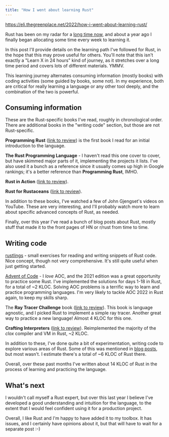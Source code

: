 ```yaml
---
title: "How I went about learning Rust"
---
```


https://eli.thegreenplace.net/2022/how-i-went-about-learning-rust/

Rust has been on my radar for a [long time now](https://eli.thegreenplace.net/2015/another-look-at-my-programming-language-arsenal/), and about a year ago I finally began allocating some time every week to learning it.

In this post I'll provide details on the learning path I've followed for Rust, in the hope that this may prove useful for others. You'll note that this isn't exactly a "Learn X in 24 hours" kind of journey, as it stretches over a long time period and covers lots of different materials. YMMV.

This learning journey alternates consuming information (mostly books) with coding activities (some guided by books, some not). In my experience, both are critical for really learning a language or any other tool deeply, and the combination of the two is powerful.

## Consuming information

These are the Rust-specific books I've read, roughly in chronological order. There are additional books in the "writing code" section, but those are not Rust-specific.

**Programming Rust** ([link to review](https://eli.thegreenplace.net/2021/summary-of-reading-july-september-2021/)) is the first book I read for an initial introduction to the language.

**The Rust Programming Language** - I haven't read this one cover to cover, but have skimmed major parts of it, implementing the projects it lists. I've also used it a bunch as a reference since it usually comes up high in Google rankings; it's a better reference than **Programming Rust**, IMHO.

**Rust in Action** ([link to review](https://eli.thegreenplace.net/2022/summary-of-reading-january-march-2022/)).

**Rust for Rustaceans** ([link to review](https://eli.thegreenplace.net/2022/summary-of-reading-april-june-2022/)).

In addition to these books, I've watched a few of John Gjengset's videos on YouTube. These are very interesting, and I'll probably watch more to learn about specific advanced concepts of Rust, as needed.

Finally, over this year I've read a bunch of blog posts about Rust, mostly stuff that made it to the front pages of HN or r/rust from time to time.

## Writing code

[rustlings](https://github.com/rust-lang/rustlings) - small exercises for reading and writing snippets of Rust code. Nice concept, though not very comprehensive. It's still quite useful when just getting started.

[Advent of Code](https://adventofcode.com/) - I _love_ AOC, and the 2021 edition was a great opportunity to practice some Rust. I've implemented the solutions for days 1-18 in Rust, for a total of ~2 KLOC. Solving AOC problems is a terrific way to learn and practice programming languages. I'm very likely to tackle AOC 2022 in Rust again, to keep my skills sharp.

The **Ray Tracer Challenge** book ([link to review](https://eli.thegreenplace.net/2021/summary-of-reading-october-december-2021/)). This book is language agnostic, and I picked Rust to implement a simple ray tracer. Another great way to practice a new language! Almost 4 KLOC for this one.

**Crafting Interpreters** ([link to review](https://eli.thegreenplace.net/2022/book-review-crafting-interpreters-by-robert-nystrom/)). Reimplemented the majority of the _clox_ compiler and VM in Rust, ~2 KLOC.

In addition to these, I've done quite a bit of experimentation, writing code to explore various areas of Rust. Some of this was mentioned in [blog posts](https://eli.thegreenplace.net/tag/rust), but most wasn't. I estimate there's a total of ~6 KLOC of Rust there.

Overall, over these past months I've written about 14 KLOC of Rust in the process of learning and practicing the language.

## What's next

I wouldn't call myself a Rust expert, but over this last year I believe I've developed a good understanding and intuition for the language, to the extent that I would feel confident using it for a production project.

Overall, I like Rust and I'm happy to have added it to my toolbox. It has issues, and I certainly have opinions about it, but that will have to wait for a separate post :-)